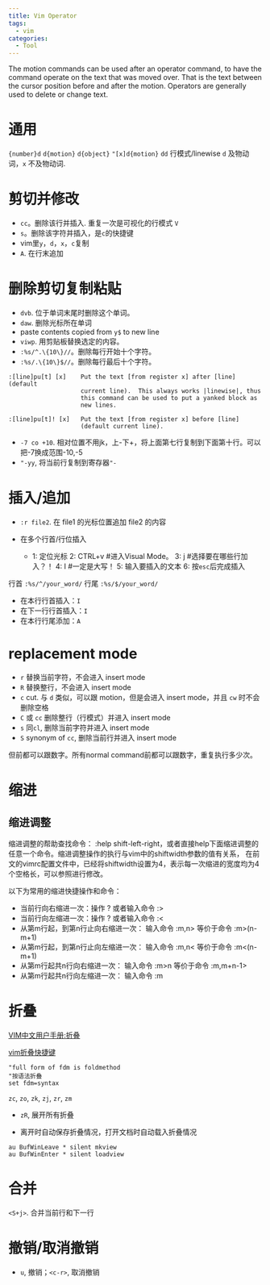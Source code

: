 ```yaml
---
title: Vim Operator
tags:
  - vim
categories:
  - Tool
---
```

The motion commands can be used after an operator command, to have the command operate on the text that was moved over.  That is the text between the cursor position before and after the motion.  Operators are generally used to delete or change text.
# 通用
`{number}d`
`d{motion}`
`d{object}`
`"[x]d{motion}`
`dd` 行模式/linewise
`d` 及物动词，`x` 不及物动词.

# 剪切并修改
- `cc`。删除该行并插入. 重复一次是可视化的行模式 `V`
- `s`。删除该字符并插入，是`c`的快捷键
- vim里`y`，`d`，`x`，`c`复制
- `A`. 在行末追加

# 删除剪切复制粘贴
- `dvb`. 位于单词末尾时删除这个单词。
- `daw`. 删除光标所在单词
- paste contents copied from `y$` to new line
- `viwp`. 用剪贴板替换选定的内容。
- `:%s/^.\{10\}//`。删除每行开始十个字符。
- `:%s/.\{10\}$//`。删除每行最后十个字符。

```
:[line]pu[t] [x]    Put the text [from register x] after [line] (default
                    current line).  This always works |linewise|, thus
                    this command can be used to put a yanked block as
                    new lines.

:[line]pu[t]! [x]   Put the text [from register x] before [line]
                    (default current line).
```

- `-7 co +10`. 相对位置不用jk，上-下+，将上面第七行复制到下面第十行。可以把-7换成范围-10,-5
- `"-yy`, 将当前行复制到寄存器`"-`

# 插入/追加
- `:r file2`. 在 file1 的光标位置追加 file2 的内容

- 在多个行首/行位插入
  - 1: 定位光标
    2: CTRL+v #进入Visual Mode。
    3: j #选择要在哪些行加入？！
    4: I #一定是大写！
    5: 输入要插入的文本
    6: 按`esc`后完成插入

行首 `:%s/^/your_word/`
行尾 `:%s/$/your_word/`
- 在本行行首插入：`I`
- 在下一行行首插入：`I`
- 在本行行尾添加：`A`

# replacement mode
- `r` 替换当前字符，不会进入 insert mode
- `R` 替换整行，不会进入 insert mode
- `c` cut. 与 `d` 类似，可以跟 motion，但是会进入 insert mode，并且 `cw` 时不会删除空格
- `C` 或 `cc` 删除整行（行模式）并进入 insert mode
- `s` 同`cl`, 删除当前字符并进入 insert mode
- `S` synonym of `cc`, 删除当前行并进入 insert mode

但前都可以跟数字。所有normal command前都可以跟数字，重复执行多少次。

# 缩进
## 缩进调整
缩进调整的帮助查找命令： :help shift-left-right，或者直接help下面缩进调整的任意一个命令。缩进调整操作的执行与vim中的shiftwidth参数的值有关系， 在前文的vimrc配置文件中，已经将shiftwidth设置为4，表示每一次缩进的宽度均为4个空格长，可以参照进行修改。

以下为常用的缩进快捷操作和命令：

- 当前行向右缩进一次：操作 ? 或者输入命令 :>
- 当前行向左缩进一次：操作 ? 或者输入命令 :<
- 从第m行起，到第n行止向右缩进一次： 输入命令 :m,n> 等价于命令 :m>(n-m+1)
- 从第m行起，到第n行止向左缩进一次： 输入命令 :m,n< 等价于命令 :m<(n-m+1)
- 从第m行起共n行向右缩进一次： 输入命令 :m>n 等价于命令 :m,m+n-1>
- 从第m行起共n行向左缩进一次： 输入命令 :m

# 折叠
[VIM中文用户手册:折叠](https://yianwillis.github.io/vimcdoc/doc/usr_28.html#usr_28.txt)

[vim折叠快捷键](https://www.cnblogs.com/zlcxbb/p/6442092.html)

```vimscript
"full form of fdm is foldmethod
"按语法折叠
set fdm=syntax
```

`zc`, `zo`, `zk`, `zj`, `zr`, `zm`
- `zR`, 展开所有折叠

- 离开时自动保存折叠情况，打开文档时自动载入折叠情况

```vimscript
au BufWinLeave * silent mkview
au BufWinEnter * silent loadview
```

# 合并
`<S+j>`. 合并当前行和下一行

# 撤销/取消撤销
- `u`, 撤销；`<c-r>`, 取消撤销